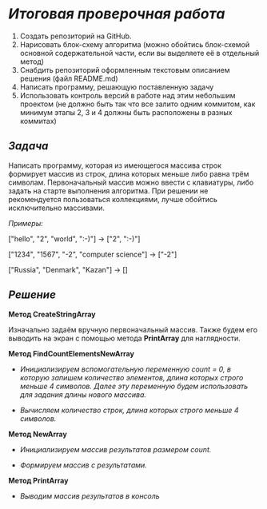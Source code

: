 # ***Итоговая проверочная работа***

1. Создать репозиторий на GitHub.
2. Нарисовать блок-схему алгоритма (можно обойтись блок-схемой основной содержательной части, если вы выделяете её в отдельный метод)
3. Снабдить репозиторий оформленным текстовым описанием решения (файл README.md)
4. Написать программу, решающую поставленную задачу
5. Использовать контроль версий в работе над этим небольшим проектом (не должно быть так что все залито одним коммитом, как минимум этапы 2, 3 и 4 должны быть расположены в разных коммитах)

## ***Задача***

Написать программу, которая из имеющегося массива строк формирует массив из строк, длина которых меньше либо равна трём символам. Первоначальный массив можно ввести с клавиатуры, либо задать на старте выполнения алгоритма. При решении не рекомендуется пользоваться коллекциями, лучше обойтись исключительно массивами.

*Примеры:*

["hello", "2", "world", ":-)"] -> ["2", ":-)"]

["1234", "1567", "-2", "computer science"] -> ["-2"]
 
["Russia", "Denmark", "Kazan"] -> []

## ***Решение***

**Метод CreateStringArray**

Изначально задаём вручную первоначальный массив. Также будем его выводить на экран с помощью метода **PrintArray** для наглядности.

**Метод FindCountElementsNewArray**
   * *Инициализируем вспомогательную переменную count = 0, в которую запишем количество элементов, длина которых строго меньше 4 символов. Далее эту переменную будем использовать для задания длины нового массива.*

   * *Вычисляем количество строк, длина которых строго меньше 4 символов.*
  
**Метод NewArray**
   * *Инициализируем массив результатов размером count.*

*  *Формируем массив с результатами.*

**Метод PrintArray**

 * *Выводим массив результатов в консоль*